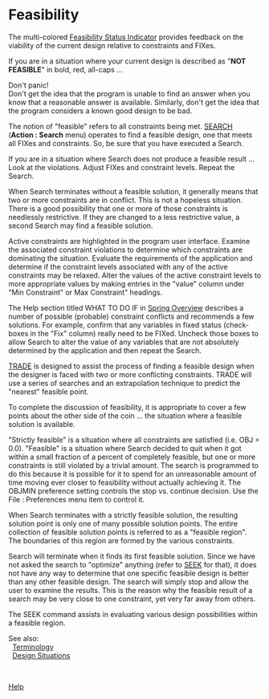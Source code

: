 # Feasibility

The multi-colored [Feasibility Status Indicator](feasibilityIndicator.html) provides
feedback on the viability of the current design relative to constraints and FIXes.
 
 If you are in a situation where your current design is described as "<b>NOT FEASIBLE</b>" 
 in bold, red, all-caps ...  
 
 Don't panic!  
 Don't get the idea that the program is unable to find an
 answer when you know that a reasonable answer is available. 
 Similarly, don't get the idea that the program considers a known good design to be bad.
 
 The notion of "feasible" refers to all constraints being met. 
 [SEARCH](search.html) (<b>Action&nbsp;:&nbsp;Search</b> menu) operates to find a feasible design,
 one that meets all FIXes and constraints.
 So, be sure that you have executed a Search.
 
 If you are in a situation where Search does not produce a feasible result ...  
 Look at the violations.  Adjust FIXes and constraint levels.  Repeat the Search.

 When Search terminates without a feasible solution, it generally means that
 two or more constraints are in conflict.  This is not a hopeless situation.
 There is a good possibility that one or more of those constraints is
 needlessly restrictive.  If they are changed to a less restrictive value, a
 second Search may find a feasible solution.

 Active constraints are highlighted in the program user interface. 
 Examine the associated constraint violations to determine 
 which constraints are dominating the situation.
 Evaluate the requirements of the application and determine if the constraint
 levels associated with any of the active constraints may be relaxed. 
 Alter the values of the active constraint levels to more appropriate values by making
 entries in the "value" column under "Min Constraint" or Max Constraint" headings.  
 
 The Help section titled WHAT TO DO IF in [Spring Overview](/docs/Help/SpringDesign/spring_oview.html) describes a 
 number of possible  (probable) constraint conflicts and recommends a few solutions. 
 For example, confirm that any variables in fixed status 
 (check-boxes in the "Fix" column) 
 really need to be FIXed. 
 Uncheck those boxes to allow Search to alter the value of any variables 
 that are not absolutely determined by the application and then repeat the Search.

 [TRADE](trade.html) is designed to assist the process of finding a feasible
 design when the designer is faced with two or more conflicting constraints.
 TRADE will use a series of searches and an extrapolation technique to predict 
 the "nearest" feasible point.

 To complete the discussion of feasibility, it is appropriate to cover a few
 points about the other side of the coin ...  the situation where a feasible
 solution is available.

 "Strictly feasible" is a situation where all constraints are satisfied (i.e.  OBJ = 0.0). 
 "Feasible" is a situation where Search decided to quit when 
 it got within a small fraction of a percent of completely feasible, 
 but one or more constraints is still violated by a trivial  amount. 
 The search is programmed to do this because it is possible 
 for it to spend for an unreasonable amount of time moving ever closer 
 to feasibility  without actually achieving it. 
 The OBJMIN preference setting controls the stop  vs. continue decision. 
 Use the File : Preferences menu item to control it.

 When Search terminates with a strictly feasible solution,
 the resulting solution point is only one of many possible solution points.
 The entire collection of feasible solution points is referred to as a
 "feasible region".  The boundaries of this region are formed by the various
 constraints.

 Search will terminate when it finds its first feasible solution.  Since
 we have not asked the search to "optimize" anything (refer to [SEEK](seek.html) for
 that), it does not have any way to determine that one specific feasible
 design is better than any other feasible design.  The search will simply
 stop and allow the user to examine the results.  This is the reason why the
 feasible result of a search may be very close to one constraint, yet very
 far away from others.

 The SEEK command assists in evaluating various
 design possibilities within a feasible region.

See also:   
 &nbsp; [Terminology](terminology.html)   
 &nbsp; [Design Situations](designSituations.html)   

&nbsp;

 [Help](/docs/Help)
 